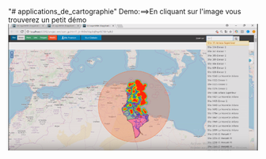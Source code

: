 "# applications_de_cartographie" 
Demo:==>En cliquant sur l'image vous trouverez un petit démo 
[![IMAGE ALT TEXT HERE](Capture.PNG)](https://www.youtube.com/watch?v=XqAw5SHx0cc)
